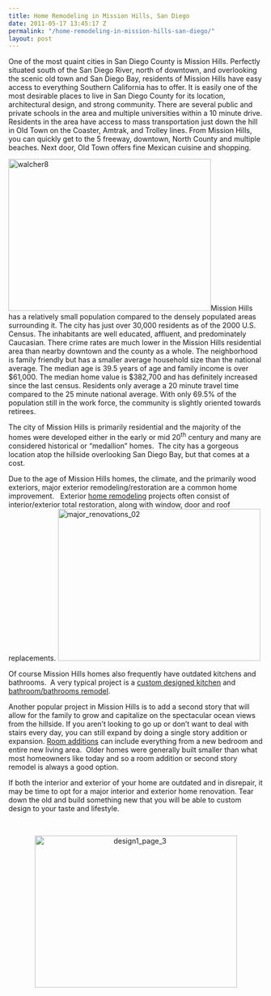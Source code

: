 ```yaml
---
title: Home Remodeling in Mission Hills, San Diego
date: 2011-05-17 13:45:17 Z
permalink: "/home-remodeling-in-mission-hills-san-diego/"
layout: post
---
```


One of the most quaint cities in San Diego County is Mission Hills. Perfectly situated south of the San Diego River, north of downtown, and overlooking the scenic old town and San Diego Bay, residents of Mission Hills have easy access to everything Southern California has to offer. It is easily one of the most desirable places to live in San Diego County for its location, architectural design, and strong community. There are several public and private schools in the area and multiple universities within a 10 minute drive. Residents in the area have access to mass transportation just down the hill in Old Town on the Coaster, Amtrak, and Trolley lines. From Mission Hills, you can quickly get to the 5 freeway, downtown, North County and multiple beaches. Next door, Old Town offers fine Mexican cuisine and shopping.

<img class="alignleft  wp-image-2460" alt="walcher8" src="http://www.murraylampert.com/wp-content/uploads/walcher8.jpg" width="400" height="300" />Mission Hills has a relatively small population compared to the densely populated areas surrounding it. The city has just over 30,000 residents as of the 2000 U.S. Census. The inhabitants are well educated, affluent, and predominately Caucasian. There crime rates are much lower in the Mission Hills residential area than nearby downtown and the county as a whole. The neighborhood is family friendly but has a smaller average household size than the national average. The median age is 39.5 years of age and family income is over $61,000. The median home value is $382,700 and has definitely increased since the last census. Residents only average a 20 minute travel time compared to the 25 minute national average. With only 69.5% of the population still in the work force, the community is slightly oriented towards retirees.

The city of Mission Hills is primarily residential and the majority of the homes were developed either in the early or mid 20<sup>th</sup> century and many are considered historical or “medallion” homes.  The city has a gorgeous location atop the hillside overlooking San Diego Bay, but that comes at a cost.

Due to the age of Mission Hills homes, the climate, and the primarily wood exteriors, major exterior remodeling/restoration are a common home improvement.   Exterior <a href="http://www.murraylampert.com">home remodeling</a> projects often consist of interior/exterior total restoration, along with window, door and roof replacements. <img class="alignright  wp-image-2461" alt="major_renovations_02" src="http://www.murraylampert.com/wp-content/uploads/major_renovations_02.jpg" width="400" height="300" />

Of course Mission Hills homes also frequently have outdated kitchens and bathrooms.  A very typical project is a <a href="http://www.murraylampert.com/san-diego-kitchen-remodeling-services/">custom designed kitchen</a> and <a href="http://www.murraylampert.com/san-diego-bathroom-remodeling-services/">bathroom/bathrooms remodel</a>.

Another popular project in Mission Hills is to add a second story that will allow for the family to grow and capitalize on the spectacular ocean views from the hillside. If you aren’t looking to go up or don’t want to deal with stairs every day, you can still expand by doing a single story addition or expansion. <a href="http://www.murraylampert.com/san-diego-room-additions/">Room additions</a> can include everything from a new bedroom and entire new living area.  Older homes were generally built smaller than what most homeowners like today and so a room addition or second story remodel is always a good option.

If both the interior and exterior of your home are outdated and in disrepair, it may be time to opt for a major interior and exterior home renovation. Tear down the old and build something new that you will be able to custom design to your taste and lifestyle.

&nbsp;
<p style="text-align: center;"><img class="wp-image-2462 aligncenter" alt="design1_page_3" src="http://www.murraylampert.com/wp-content/uploads/design1_page_3.png" width="400" height="300" /></p>
